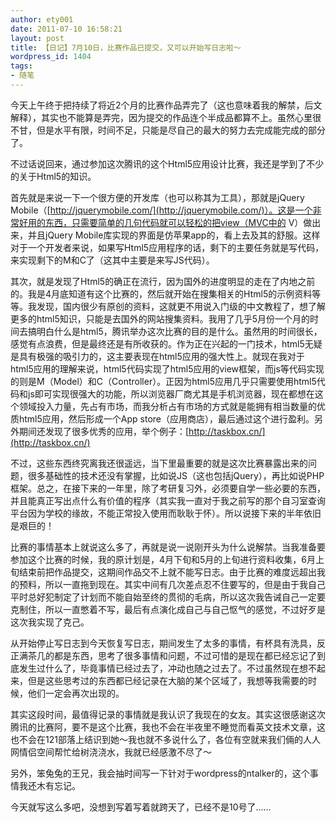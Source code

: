 ```yaml
---
author: ety001
date: 2011-07-10 16:58:21
layout: post
title: 【日记】7月10日，比赛作品已提交，又可以开始写日志啦～
wordpress_id: 1404
tags:
- 随笔
---
```


今天上午终于把持续了将近2个月的比赛作品弄完了（这也意味着我的解禁，后文解释），其实也不能算是弄完，因为提交的作品连个半成品都算不上。虽然心里很不甘，但是水平有限，时间不足，只能是尽自己的最大的努力去完成能完成的部分了。


不过话说回来，通过参加这次腾讯的这个Html5应用设计比赛，我还是学到了不少的关于Html5的知识。

首先就是来说一下一个很方便的开发库（也可以称其为工具），那就是jQuery Mobile（[http://jquerymobile.com/](http://jquerymobile.com/)）。这是一个非常好用的东西，只需要简单的几句代码就可以轻松的把view（MVC中的 V）做出来，并且jQuery Mobile库实现的界面是仿苹果app的，看上去及其的舒服。这样对于一个开发者来说，如果写Html5应用程序的话，剩下的主要任务就是写代码，来实现剩下的M和C了（这其中主要是来写JS代码）。


其次，就是发现了Html5的确正在流行，因为国外的进度明显的走在了内地之前的。我是4月底知道有这个比赛的，然后就开始在搜集相关的Html5的示例资料等等。我发现，国内很少有原创的资料，这就更不用说入门级的中文教程了，想了解更多的html5知识，只能是去国外的网站搜集资料。我用了几乎5月份一个月的时间去搞明白什么是html5，腾讯举办这次比赛的目的是什么。虽然用的时间很长，感觉有点浪费，但是最终还是有所收获的。作为正在兴起的一门技术，html5无疑是具有极强的吸引力的，这主要表现在html5应用的强大性上。就现在我对于html5应用的理解来说，html5代码实现了html5应用的view框架，而js等代码实现的则是M（Model）和C（Controller）。正因为html5应用几乎只需要使用html5代码和js即可实现很强大的功能，所以浏览器厂商尤其是手机浏览器，现在都想在这个领域投入力量，先占有市场，而我分析占有市场的方式就是能拥有相当数量的优质html5应用，然后形成一个App store（应用商店），最后通过这个进行盈利。另外期间还发现了很多优秀的应用，举个例子：[http://taskbox.cn/](http://taskbox.cn/)


不过，这些东西终究离我还很遥远，当下里最重要的就是这次比赛暴露出来的问题，很多基础性的技术还没有掌握，比如说JS（这也包括jQuery），再比如说PHP框架。总之，在接下来的一年里，除了考研复习外，必须要自学一些必要的东西，并且能真正写出点什么有价值的程序（其实我一直对于我之前写的那个自习室查询平台因为学校的缘故，不能正常投入使用而耿耿于怀）。所以说接下来的半年依旧是艰巨的！

比赛的事情基本上就说这么多了，再就是说一说刚开头为什么说解禁。当我准备要参加这个比赛的时候，我的原计划是，4月下旬和5月的上旬进行资料收集，6月上旬结束前把作品提交，这期间作品交不上就不能写日志。由于比赛的难度远超出我的预料，所以一直拖到现在。其实中间有几次差点忍不住要写的，但是由于我自己平时总好犯制定了计划而不能自始至终的贯彻的毛病，所以这次我告诫自己一定要克制住，所以一直憋着不写，最后有点演化成自己与自己怄气的感觉，不过好歹是这次我实现了克己。

从开始停止写日志到今天恢复写日志，期间发生了太多的事情，有杯具有洗具，反正满茶几的都是东西，思考了很多事情和问题，不过可惜的是现在都已经忘记了到底发生过什么了，毕竟事情已经过去了，冲动也随之过去了。不过虽然现在想不起来，但是这些思考过的东西都已经记录在大脑的某个区域了，我想等我需要的时候，他们一定会再次出现的。

其实这段时间，最值得记录的事情就是我认识了我现在的女友。其实这很感谢这次腾讯的比赛阿，要不是这个比赛，我也不会在半夜里不睡觉而看英文技术文章，这也不会在121部落上结识到她～我也就不多说什么了，各位有空就来我们倆的人人网情侣空间帮忙给树浇浇水，我就已经感激不尽了～

另外，笨兔兔的王兄，我会抽时间写一下针对于wordpress的ntalker的，这个事情我还木有忘记。


今天就写这么多吧，没想到写着写着就跨天了，已经不是10号了……

